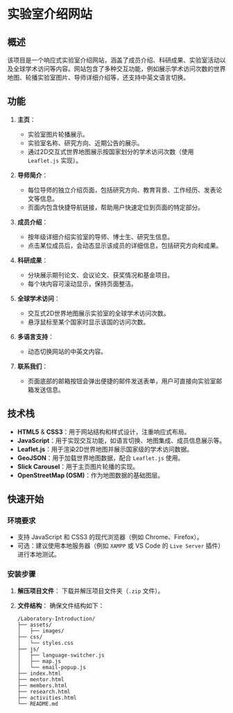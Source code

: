 # 实验室介绍网站

## 概述

该项目是一个响应式实验室介绍网站，涵盖了成员介绍、科研成果、实验室活动以及全球学术访问等内容。网站包含了多种交互功能，例如展示学术访问次数的世界地图、轮播实验室图片、导师详细介绍等，还支持中英文语言切换。

## 功能

1. **主页**：
   - 实验室图片轮播展示。
   - 实验室名称、研究方向、近期公告的展示。
   - 通过2D交互式世界地图展示按国家划分的学术访问次数（使用 `Leaflet.js` 实现）。

2. **导师简介**：
   - 每位导师的独立介绍页面，包括研究方向、教育背景、工作经历、发表论文等信息。
   - 页面内包含快捷导航链接，帮助用户快速定位到页面的特定部分。

3. **成员介绍**：
   - 按年级详细介绍实验室的导师、博士生、研究生信息。
   - 点击某位成员后，会动态显示该成员的详细信息，包括研究方向和成果。

4. **科研成果**：
   - 分块展示期刊论文、会议论文、获奖情况和基金项目。
   - 每个块内容可滚动显示，保持页面整洁。

5. **全球学术访问**：
   - 交互式2D世界地图展示实验室的全球学术访问次数。
   - 悬浮鼠标至某个国家时显示该国的访问次数。

6. **多语言支持**：
   - 动态切换网站的中英文内容。

7. **联系我们**：
   - 页面底部的邮箱按钮会弹出便捷的邮件发送表单，用户可直接向实验室邮箱发送信息。

## 技术栈

- **HTML5** & **CSS3**：用于网站结构和样式设计，注重响应式布局。
- **JavaScript**：用于实现交互功能，如语言切换、地图集成、成员信息展示等。
- **Leaflet.js**：用于渲染2D世界地图并展示国家级的学术访问数据。
- **GeoJSON**：用于加载世界地图数据，配合 `Leaflet.js` 使用。
- **Slick Carousel**：用于主页图片轮播的实现。
- **OpenStreetMap (OSM)**：作为地图数据的基础图层。

## 快速开始

### 环境要求

- 支持 JavaScript 和 CSS3 的现代浏览器（例如 Chrome、Firefox）。
- 可选：建议使用本地服务器（例如 `XAMPP` 或 VS Code 的 `Live Server` 插件）进行本地测试。

### 安装步骤

1. **解压项目文件**：
   下载并解压项目文件夹（`.zip` 文件）。

2. **文件结构**：
   确保文件结构如下：
   ```plaintext
   /Laboratory-Introduction/
   ├── assets/
   │   ├── images/
   ├── css/
   │   └── styles.css
   ├── js/
   │   ├── language-switcher.js
   │   ├── map.js
   │   └── email-popup.js
   ├── index.html
   ├── mentor.html
   ├── members.html
   ├── research.html
   ├── activities.html
   └── README.md
